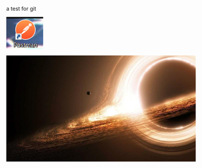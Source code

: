 a test for git

![](a.png)

![](https://raw.githubusercontent.com/raidenattro/raidenattro/main/test/b.png)

